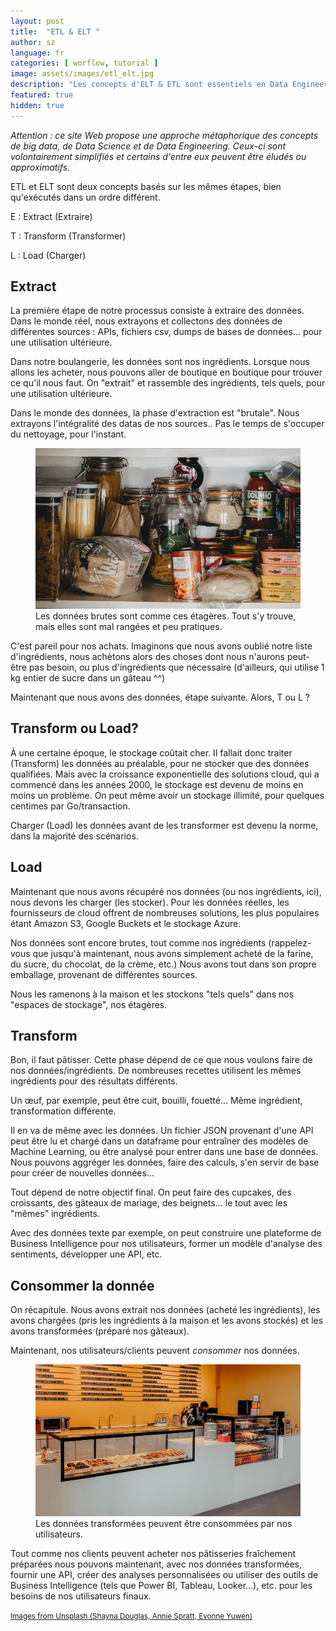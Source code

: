 ```yaml
---
layout: post
title:  "ETL & ELT "
author: sz
language: fr
categories: [ worflow, tutorial ]
image: assets/images/etl_elt.jpg
description: "Les concepts d'ELT & ETL sont essentiels en Data Engineering. Il est possible d'en expliquer facilement le fonctionnement au travers d'une boulangerie."
featured: true
hidden: true
---
```


<div class="disclaimer"><i>Attention : ce site Web propose une approche métaphorique des concepts de big data, de Data Science et de Data Engineering. Ceux-ci sont volontairement simplifiés et certains d'entre eux peuvent être éludés ou approximatifs.</i></div>

ETL et ELT sont deux concepts basés sur les mêmes étapes, bien qu'exécutés dans un ordre différent.

E : Extract (Extraire)

T : Transform (Transformer)

L : Load (Charger)


## Extract

La première étape de notre processus consiste à extraire des données. Dans le monde réel, nous extrayons et collectons des données de différentes sources : APIs, fichiers csv, dumps de bases de données... pour une utilisation ultérieure.

Dans notre boulangerie, les données sont nos ingrédients. Lorsque nous allons les acheter, nous pouvons aller de boutique en boutique pour trouver ce qu'il nous faut. On "extrait" et rassemble des ingrédients, tels quels, pour une utilisation ultérieure.

Dans le monde des données, la phase d'extraction est "brutale". Nous extrayons l'intégralité des datas de nos sources.. Pas le temps de s'occuper du nettoyage, pour l'instant.


<figure>
    <img src="assets/images/etl.jpg" alt="Messy shelves to represent raw data"/>
    <figcaption>Les données brutes sont comme ces étagères. Tout s'y trouve, mais elles sont mal rangées et peu pratiques.</figcaption>
</figure>

C'est pareil pour nos achats. Imaginons que nous avons oublié notre liste d'ingrédients, nous achètons alors des choses dont nous n'aurons peut-être pas besoin, ou plus d'ingrédients que nécessaire (d'ailleurs, qui utilise 1 kg entier de sucre dans un gâteau ^^)

Maintenant que nous avons des données, étape suivante. Alors, T ou L ?


## Transform ou Load?

À une certaine époque, le stockage coûtait cher. Il fallait donc traiter (Transform) les données au préalable, pour ne stocker que des données qualifiées.
Mais avec la croissance exponentielle des solutions cloud, qui a commencé dans les années 2000, le stockage est devenu de moins en moins un problème. On peut même avoir un stockage illimité, pour quelques centimes par Go/transaction.

Charger (Load) les données avant de les transformer est devenu la norme, dans la majorité des scénarios.

## Load

Maintenant que nous avons récupéré nos données (ou nos ingrédients, ici), nous devons les charger (les stocker).
Pour les données réelles, les fournisseurs de cloud offrent de nombreuses solutions, les plus populaires étant Amazon S3, Google Buckets et le stockage Azure.

Nos données sont encore brutes, tout comme nos ingrédients (rappelez-vous que jusqu'à maintenant, nous avons simplement acheté de la farine, du sucre, du chocolat, de la crème, etc.)
Nous avons tout dans son propre emballage, provenant de différentes sources.

Nous les ramenons à la maison et les stockons "tels quels" dans nos "espaces de stockage", nos étagères.

## Transform

Bon, il faut pâtisser. Cette phase dépend de ce que nous voulons faire de nos données/ingrédients.
De nombreuses recettes utilisent les mêmes ingrédients pour des résultats différents.

Un œuf, par exemple, peut être cuit, bouilli, fouetté... Même ingrédient, transformation différente.

Il en va de même avec les données. Un fichier JSON provenant d'une API peut être lu et chargé dans un dataframe pour entraîner des modèles de Machine Learning, ou être analysé pour entrer dans une base de données. Nous pouvons aggréger les données, faire des calculs, s'en servir de base pour créer de nouvelles données...

Tout dépend de notre objectif final. On peut faire des cupcakes, des croissants, des gâteaux de mariage, des beignets... le tout avec les "mêmes" ingrédients.

Avec des données texte par exemple, on peut construire une plateforme de Business Intelligence pour nos utilisateurs, former un modèle d'analyse des sentiments, développer une API, etc.

## Consommer la donnée

On récapitule. Nous avons extrait nos données (acheté les ingrédients), les avons chargées (pris les ingrédients à la maison et les avons stockés) et les avons transformées (préparé nos gâteaux).

Maintenant, nos utilisateurs/clients peuvent <i>consommer</i> nos données.

<figure>
    <img src="assets/images/eltl.jpg" alt="Pastry showcase, like our qualified data"/>
    <figcaption>Les données transformées peuvent être consommées par nos utilisateurs.</figcaption>
</figure>

Tout comme nos clients peuvent acheter nos pâtisseries fraîchement préparées nous pouvons maintenant, avec nos données transformées, fournir une API, créer des analyses personnalisées ou utiliser des outils de Business Intelligence (tels que Power BI, Tableau, Looker...), etc. pour les besoins de nos utilisateurs finaux.

<p><a href="https://unsplash.com" target="blank_"><small>Images from Unsplash (Shayna Douglas, Annie Spratt, Evonne Yuwen)</small></a></p>
